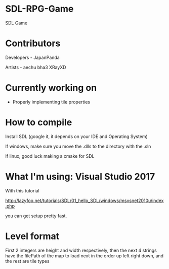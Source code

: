 # SDL-RPG-Game
SDL Game

# Contributors
Developers - JapanPanda

Artists - aechu bha3 XRayXD

# Currently working on
- Properly implementing tile properties

# How to compile
Install SDL (google it, it depends on your IDE and Operating System)

If windows, make sure you move the .dlls to the directory with the .sln

If linux, good luck making a cmake for SDL

# What I'm using: Visual Studio 2017 
With this tutorial

http://lazyfoo.net/tutorials/SDL/01_hello_SDL/windows/msvsnet2010u/index.php 

you can get setup pretty fast.

# Level format
First 2 integers are height and width respectively, then the next 4 strings have the filePath of the map to load next in the order up left right down, and the rest are tile types
